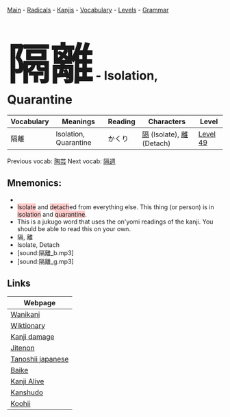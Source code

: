 <style> bigfont {font-size: 100px}</style>
[Main](../README.md) -
[Radicals](../radicals.md) -
[Kanjis](../kanjis.md) -
[Vocabulary](../vocabulary.md) -
[Levels](../levels.md) -
[Grammar](../grammar.md)
# <bigfont> 隔離</bigfont> - Isolation, Quarantine 

| Vocabulary | Meanings | Reading | Characters | Level |
| --- | --- | --- | --- | --- |
| 隔離 | Isolation, Quarantine | かくり |  [隔](../kanjis/隔.md) (Isolate), [離](../kanjis/離.md) (Detach) | [Level 49](../levels/wk_level49.md) |

Previous vocab: [陶芸](陶芸.md) Next vocab: [隔週](隔週.md) 

## Mnemonics:

* 
* <span style="background-color:#ffcccb"> Isolate</span> and <span style="background-color:#ffcccb"> detach</span>ed from everything else. This thing (or person) is in <span style="background-color:#ffcccb"> isolation</span> and <span style="background-color:#ffcccb"> quarantine</span>.
* This is a jukugo word that uses the on'yomi readings of the kanji. You should be able to read this on your own.
* 隔, 離
* Isolate, Detach
* [sound:隔離_b.mp3]
* [sound:隔離_g.mp3]


## Links 

| Webpage |
| --- |
| [Wanikani          ](https://www.wanikani.com/kanji/隔離) |
| [Wiktionary        ](https://en.wiktionary.org/wiki/隔離) |
| [Kanji damage      ](http://www.kanjidamage.com/kanji/search?utf8=✓&q=隔離) |
| [Jitenon           ](https://jitenon.com/kanji/隔離) |
| [Tanoshii japanese ](https://www.tanoshiijapanese.com/dictionary/kanji.cfm?k=隔離) |
| [Baike             ](https://baike.baidu.com/item/隔離) |
| [Kanji Alive       ](https://app.kanjialive.com/隔離) |
| [Kanshudo          ](https://www.kanshudo.com/searchmn?q=隔離) |
| [Koohii            ](https://kanji.koohii.com/study/kanji/隔離) |

